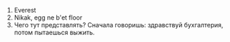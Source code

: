 1) Everest
2) Nikak, egg ne b'et floor
3) Чего тут представлять? Сначала говоришь: здравствуй бухгалтерия, потом пытаешься выжить.
